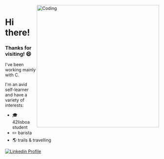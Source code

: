 <img align="right" alt="Coding" width="400" src="https://media1.giphy.com/media/v1.Y2lkPTc5MGI3NjExN3BldGxmbXMwaDEzMnl1a2llYnFrbHc1b3ppMXgyYmhicWE1Y3Y2dSZlcD12MV9pbnRlcm5hbF9naWZfYnlfaWQmY3Q9Zw/NKEt9elQ5cR68/giphy.gif">

# Hi there!

### Thanks for visiting! 😄

I've been working mainly with C.

I'm an avid self-learner and have a variety of interests:

* 🎓  42lisboa student
* ✏️  barista
* 🌎  trails & travelling

<p align="side">
	<a href="https://www.linkedin.com/in/gpardini/">
		<img alt="Linkedin Profile" src="https://img.shields.io/badge/-Linkedin_Profile-0072b1?style=flat&logo=Linkedin&logoColor=white&link=https://www.linkedin.com/in/gpardini/" />
</p>
